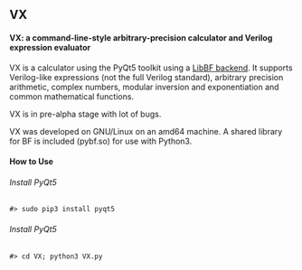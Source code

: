 ## VX
#### VX: a command-line-style arbitrary-precision calculator and Verilog expression evaluator

VX is a calculator using the PyQt5 toolkit using a [LibBF backend](https://bellard.org/libbf/). It supports Verilog-like expressions (not the full Verilog standard), arbitrary precision arithmetic, complex numbers, modular inversion and exponentiation and common mathematical functions.

VX is in pre-alpha stage with lot of bugs.

VX was developed on GNU/Linux on an amd64 machine. A shared library for BF is included (pybf.so) for use with Python3.

#### How to Use

###### Install PyQt5
`#> sudo pip3 install pyqt5`

###### Install PyQt5
`#> cd VX; python3 VX.py`
